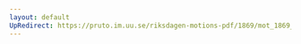 ```yaml
---
layout: default
UpRedirect: https://pruto.im.uu.se/riksdagen-motions-pdf/1869/mot_1869__ak__1/mot_1869__ak__1-005.pdf
---
```

